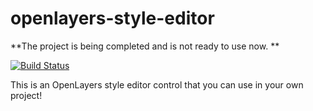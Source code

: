 # openlayers-style-editor

**The project is being completed and is not ready to use now.
**

[![Build Status](https://app.travis-ci.com/mahdin75/ol-style-editor.svg?token=9BfxsQN83qPeVqq4YE6h&branch=master)](https://app.travis-ci.com/mahdin75/ol-style-editor)

This is an OpenLayers style editor control that you can use in your own project!
